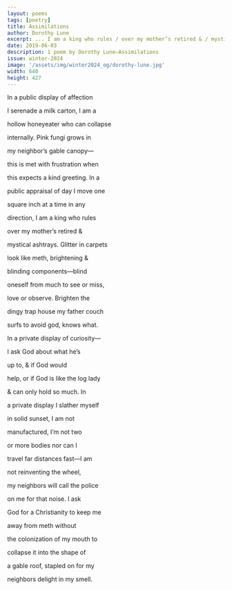 ```yaml
---
layout: poems
tags: [poetry]
title: Assimilations
author: Dorothy Lune
excerpt: ... I am a king who rules / over my mother’s retired & / mystical ashtrays ...
date: 2019-06-03
description: 1 poem by Dorothy Lune—Assimilations
issue: winter-2024
image: '/assets/img/winter2024_og/dorothy-lune.jpg'
width: 640
height: 427
---
```


<div class="stanza">
<p class="poemline">In a public display of affection</p>
<p class="poemline">I serenade a milk carton, I am a</p>
<p class="poemline">hollow honeyeater who can collapse</p>
<p class="poemline">internally. Pink fungi grows in</p>
<p class="poemline">my neighbor’s gable canopy—</p>
<p class="poemline">this is met with frustration when</p>
<p class="poemline">this expects a kind greeting. In a</p>
<p class="poemline">public appraisal of day I move one</p>
<p class="poemline">square inch at a time in any</p>
<p class="poemline">direction, I am a king who rules</p>
<p class="poemline">over my mother’s retired &</p>
<p class="poemline">mystical ashtrays. Glitter in carpets</p>
<p class="poemline">look like meth, brightening &</p>
<p class="poemline">blinding components—blind</p>
<p class="poemline">oneself from much to see or miss,</p>
<p class="poemline">love or observe. Brighten the</p>
<p class="poemline">dingy trap house my father couch</p>
<p class="poemline">surfs to avoid god, knows what.</p>
<p class="poemline">In a private display of curiosity—</p>
<p class="poemline">I ask God about what he’s</p>
<p class="poemline">up to, & if God would</p>
<p class="poemline">help, or if God is like the log lady</p>
<p class="poemline">& can only hold so much. In</p>
<p class="poemline">a private display I slather myself</p>
<p class="poemline">in solid sunset, I am not</p>
<p class="poemline">manufactured, I’m not two</p>
<p class="poemline">or more bodies nor can I</p>
<p class="poemline">travel far distances fast—I am</p>
<p class="poemline">not reinventing the wheel,</p>
<p class="poemline">my neighbors will call the police</p>
<p class="poemline">on me for that noise. I ask</p>
<p class="poemline">God for a Christianity to keep me</p>
<p class="poemline">away from meth without</p>
<p class="poemline">the colonization of my mouth to</p>
<p class="poemline">collapse it into the shape of</p>
<p class="poemline">a gable roof, stapled on for my</p>
<p class="poemline">neighbors delight in my smell.</p>
</div>



